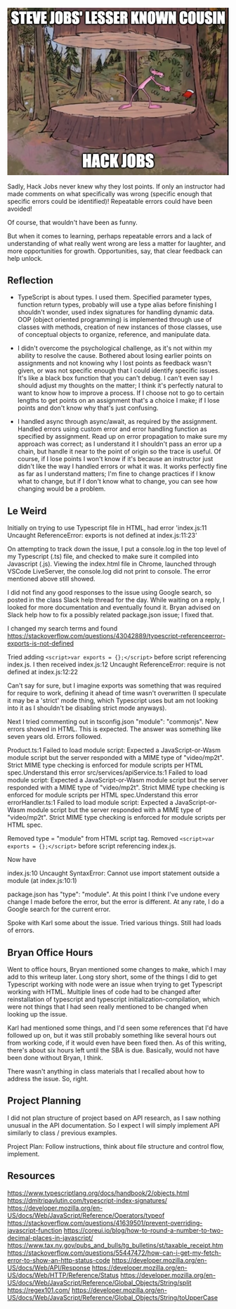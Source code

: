 <p align="center">
<img src="image.png" alt="Image of a pun on hack jobs" width="600"/>
</p>

Sadly, Hack Jobs never knew why they lost points.  If only an instructor had made comments on what specifically was wrong (specific enough that specific errors could be identified)!  Repeatable errors could have been avoided!

Of course, that wouldn't have been as funny.

But when it comes to learning, perhaps repeatable errors and a lack of understanding of what really went wrong are less a matter for laughter, and more opportunities for growth.  Opportunities, say, that clear feedback can help unlock.

## Reflection

- TypeScript is about types.  I used them.  Specified parameter types, function return types, probably will use a type alias before finishing I shouldn't wonder, used index signatures for handling dynamic data.  OOP (object oriented programming) is implemented through use of classes with methods, creation of new instances of those classes, use of conceptual objects to organize, reference, and manipulate data.

- I didn't overcome the psychological challenge, as it's not within my ability to resolve the cause.  Bothered about losing earlier points on assignments and not knowing why I lost points as feedback wasn't given, or was not specific enough that I could identify specific issues.  It's like a black box function that you can't debug.  I can't even say I should adjust my thoughts on the matter; I think it's perfectly natural to want to know how to improve a process.  If I choose not to go to certain lengths to get points on an assignment that's a choice I make; if I lose points and don't know why that's just confusing.

- I handled async through async/await, as required by the assignment.  Handled errors using custom error and error handling function as specified by assignment.  Read up on error propagation to make sure my approach was correct; as I understand it I shouldn't pass an error up a chain, but handle it near to the point of origin so the trace is useful.  Of course, if I lose points I won't know if it's because an instructor just didn't like the way I handled errors or what it was.  It works perfectly fine as far as I understand matters; I'm fine to change practices if I know what to change, but if I don't know what to change, you can see how changing would be a problem.

## Le Weird

Initially on trying to use Typescript file in HTML, had error 'index.js:11 Uncaught ReferenceError: exports is not defined
    at index.js:11:23'

On attempting to track down the issue, I put a console.log in the top level of my Typescript (.ts) file, and checked to make sure it compiled into Javascript (.js).  Viewing the index.html file in Chrome, launched through VSCode LiveServer, the console.log did not print to console.  The error mentioned above still showed.

I did not find any good responses to the issue using Google search, so posted in the class Slack help thread for the day.  While waiting on a reply, I looked for more documentation and eventually found it.  Bryan advised on Slack help how to fix a possibly related package.json issue; I fixed that.

I changed my search terms and found https://stackoverflow.com/questions/43042889/typescript-referenceerror-exports-is-not-defined

Tried adding `<script>var exports = {};</script>` before script referencing index.js.  I then received index.js:12 Uncaught ReferenceError: require is not defined
    at index.js:12:22

Can't say for sure, but I imagine exports was something that was required for require to work, defining it ahead of time wasn't overwritten (I speculate it may be a 'strict' mode thing, which Typescript uses but am not looking into it as I shouldn't be disabling strict mode anyways).

Next I tried commenting out in tsconfig.json "module": "commonjs".  New errors showed in HTML.  This is expected.  The answer was something like seven years old.  Errors followed.

Product.ts:1 Failed to load module script: Expected a JavaScript-or-Wasm module script but the server responded with a MIME type of "video/mp2t". Strict MIME type checking is enforced for module scripts per HTML spec.Understand this error
src/services/apiService.ts:1 Failed to load module script: Expected a JavaScript-or-Wasm module script but the server responded with a MIME type of "video/mp2t". Strict MIME type checking is enforced for module scripts per HTML spec.Understand this error
errorHandler.ts:1 Failed to load module script: Expected a JavaScript-or-Wasm module script but the server responded with a MIME type of "video/mp2t". Strict MIME type checking is enforced for module scripts per HTML spec.

Removed type = "module" from HTML script tag.  Removed `<script>var exports = {};</script>` before script referencing index.js.

Now have

index.js:10 Uncaught SyntaxError: Cannot use import statement outside a module (at index.js:10:1)

package.json has "type": "module".  At this point I think I've undone every change I made before the error, but the error is different.  At any rate, I do a Google search for the current error.

Spoke with Karl some about the issue.  Tried various things.  Still had loads of errors.

## Bryan Office Hours

Went to office hours, Bryan mentioned some changes to make, which I may add to this writeup later.  Long story short, some of the things I did to get Typescript working with node were an issue when trying to get Typescript working with HTML.  Multiple lines of code had to be changed after reinstallation of typescript and typescript initialization-compilation, which were not things that I had seen really mentioned to be changed when looking up the issue.  

Karl had mentioned some things, and I'd seen some references that I'd have followed up on, but it was still probably something like several hours out from working code, if it would even have been fixed then.  As of this writing, there's about six hours left until the SBA is due.  Basically, would not have been done without Bryan, I think.

There wasn't anything in class materials that I recalled about how to address the issue.  So, right.

## Project Planning

I did not plan structure of project based on API research, as I saw nothing unusual in the API documentation.  So I expect I will simply implement API similarly to class / previous examples.

Project Plan:  Follow instructions, think about file structure and control flow, implement.

## Resources

https://www.typescriptlang.org/docs/handbook/2/objects.html
https://dmitripavlutin.com/typescript-index-signatures/
https://developer.mozilla.org/en-US/docs/Web/JavaScript/Reference/Operators/typeof
https://stackoverflow.com/questions/41639501/prevent-overriding-javascript-function
https://coreui.io/blog/how-to-round-a-number-to-two-decimal-places-in-javascript/
https://www.tax.ny.gov/pubs_and_bulls/tg_bulletins/st/taxable_receipt.htm
https://stackoverflow.com/questions/55447472/how-can-i-get-my-fetch-error-to-show-an-http-status-code
https://developer.mozilla.org/en-US/docs/Web/API/Response
https://developer.mozilla.org/en-US/docs/Web/HTTP/Reference/Status
https://developer.mozilla.org/en-US/docs/Web/JavaScript/Reference/Global_Objects/String/split
https://regex101.com/
https://developer.mozilla.org/en-US/docs/Web/JavaScript/Reference/Global_Objects/String/toUpperCase
